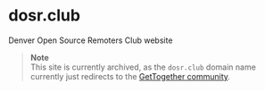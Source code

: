 # dosr.club

Denver Open Source Remoters Club website

> **Note**  
> This site is currently archived, as the `dosr.club` domain name currently just redirects to the [GetTogether community].

[gettogether community]: https://gettogether.community/denver-open-source-remoters-club/
